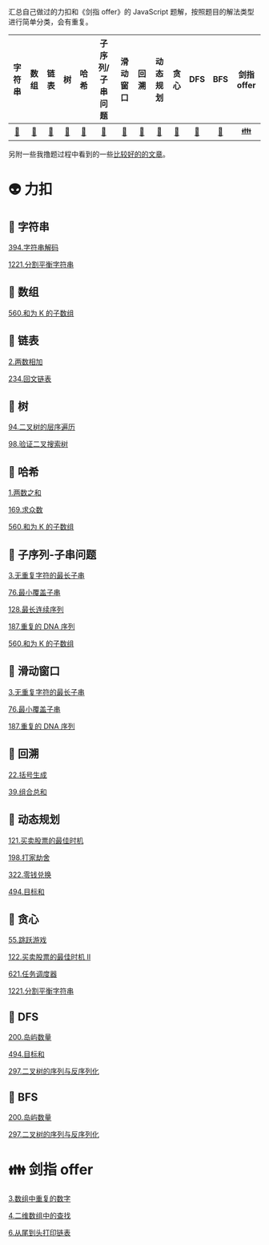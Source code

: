 汇总自己做过的力扣和《剑指 offer》的 JavaScript 题解，按照题目的解法类型进行简单分类，会有重复。

|         字符串         |           数组           |             链表             |                   树                   |               哈希               |         子序列/子串问题         |           滑动窗口           |          回溯          |          动态规划          |               贪心               |           DFS           |             BFS             |          剑指 offer           |
| :--------------------: | :----------------------: | :--------------------------: | :------------------------------------: | :------------------------------: | :-----------------------------: | :--------------------------: | :--------------------: | :------------------------: | :------------------------------: | :---------------------: | :-------------------------: | :---------------------------: |
| [:corn:](#corn-字符串) | [:tomato:](#tomato-数组) | [:eggplant:](#eggplant-链表) | [:evergreen_tree:](#evergreen_tree-树) | [:watermelon:](#watermelon-哈希) | [:pear:](#pear-子序列-子串问题) | [:banana:](#banana-滑动窗口) | [:melon:](#melon-回溯) | [:peach:](#peach-动态规划) | [:strawberry:](#strawberry-贪心) | [:grapes:](#grapes-DFS) | [:cherries:](#cherries-BFS) | [:family:](#family-剑指offer) |

另附一些我撸题过程中看到的一些[比较好的的文章](精品文章/README.md)。

# :alien: 力扣

## :corn: 字符串

[394.字符串解码](力扣/394.字符串解码.md)

[1221.分割平衡字符串](力扣/1221.分割平衡字符串.md)

## :tomato: 数组

[560.和为 K 的子数组](力扣/560.和为K的子数组.md)

## :eggplant: 链表

[2.两数相加](力扣/2.两数相加.md)

[234.回文链表](力扣/234.回文链表.md)

## :evergreen_tree: 树

[94.二叉树的层序遍历](力扣/94.二叉树的层序遍历.md)

[98.验证二叉搜索树](力扣/98.验证二叉搜索树.md)

## :watermelon: 哈希

[1.两数之和](力扣/1.两数之和.md)

[169.求众数](力扣/169.求众数.md)

[560.和为 K 的子数组](力扣/560.和为K的子数组.md)

## :pear: 子序列-子串问题

[3.无重复字符的最长子串](力扣/3.无重复字符的最长子串.md)

[76.最小覆盖子串](力扣/76.最小覆盖子串.md)

[128.最长连续序列](力扣/128.最长连续序列.md)

[187.重复的 DNA 序列](力扣/187.重复的DNA序列.md)

[560.和为 K 的子数组](力扣/560.和为K的子数组.md)

## :banana: 滑动窗口

[3.无重复字符的最长子串](力扣/3.无重复字符的最长子串.md)

[76.最小覆盖子串](力扣/76.最小覆盖子串.md)

[187.重复的 DNA 序列](力扣/187.重复的DNA序列.md)

## :melon: 回溯

[22.括号生成](力扣/22.括号生成.md)

[39.组合总和](https://github.com/GuYueJiaJie/blog/blob/master/%E7%AE%97%E6%B3%95%E4%B8%8E%E6%95%B0%E6%8D%AE%E7%BB%93%E6%9E%84/%E5%8A%9B%E6%89%A3/39.%E7%BB%84%E5%90%88%E6%80%BB%E6%95%B0.md)

## :peach: 动态规划

[121.买卖股票的最佳时机](力扣/121.买卖股票的最佳时机.md)

[198.打家劫舍](力扣/198.打家劫舍.md)

[322.零钱兑换](力扣/322.零钱兑换.md)

[494.目标和](力扣/494.目标和.md)

## :strawberry: 贪心

[55.跳跃游戏](力扣/55.跳跃游戏.md)

[122.买卖股票的最佳时机 Ⅱ](力扣/122.买卖股票的最佳时机Ⅱ.md)

[621.任务调度器](力扣/621.任务调度器.md)

[1221.分割平衡字符串](力扣/1221.分割平衡字符串.md)

## :grapes: DFS

[200.岛屿数量](力扣/200.岛屿数量.md)

[494.目标和](力扣/494.目标和.md)

[297.二叉树的序列与反序列化](力扣/297.二叉树的序列与反序列化.md)

## :cherries: BFS

[200.岛屿数量](力扣/200.岛屿数量.md)

[297.二叉树的序列与反序列化](力扣/297.二叉树的序列与反序列化.md)

# :family: 剑指 offer

[3.数组中重复的数字](剑指offer/3.数组中重复的数字.md)

[4.二维数组中的查找](剑指offer/4.二维数组中的查找.md)

[6.从尾到头打印链表](剑指offer/6.从尾到头打印链表.md)
